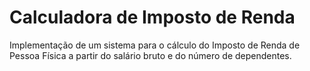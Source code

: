 # Calculadora de Imposto de Renda
Implementação de um sistema para o cálculo do Imposto de Renda de Pessoa Física a partir do salário bruto e do número de dependentes.
